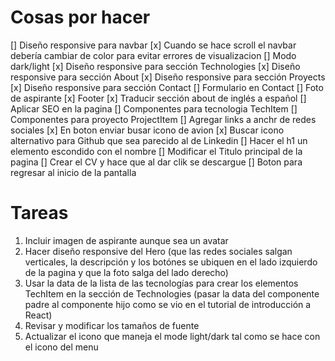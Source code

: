 # Cosas por hacer

[] Diseño responsive para navbar
[x] Cuando se hace scroll el navbar debería cambiar de color para evitar errores de visualizacion
[] Modo dark/light
[x] Diseño responsive para sección Technologies
[x] Diseño responsive para sección About
[x] Diseño responsive para sección Proyects
[x] Diseño responsive para sección Contact
[] Formulario en Contact
[] Foto de aspirante
[x] Footer
[x] Traducir sección about de inglés a español
[] Aplicar SEO en la pagina
[] Componentes para tecnologia TechItem
[] Componentes para proyecto ProjectItem
[] Agregar links a anchr de redes sociales
[x] En boton enviar busar icono de avion
[x] Buscar icono alternativo para Github que sea parecido al de Linkedin
[] Hacer el h1 un elemento escondido con el nombre
[] Modificar el Titulo principal de la pagina
[] Crear el CV y hace que al dar clik se descargue
[] Boton para regresar al inicio de la pantalla

# Tareas

1. Incluir imagen de aspirante aunque sea un avatar
2. Hacer diseño responsive del Hero (que las redes sociales salgan verticales, la descripción y los botónes se ubiquen en el lado izquierdo de la pagina y que la foto salga del lado derecho)
3. Usar la data de la lista de las tecnologías para crear los elementos TechItem en la sección de Technologies (pasar la data del componente padre al componente hijo como se vio en el tutorial de introducción a React)
4. Revisar y modificar los tamaños de fuente
5. Actualizar el icono que maneja el mode light/dark tal como se hace con el icono del menu
